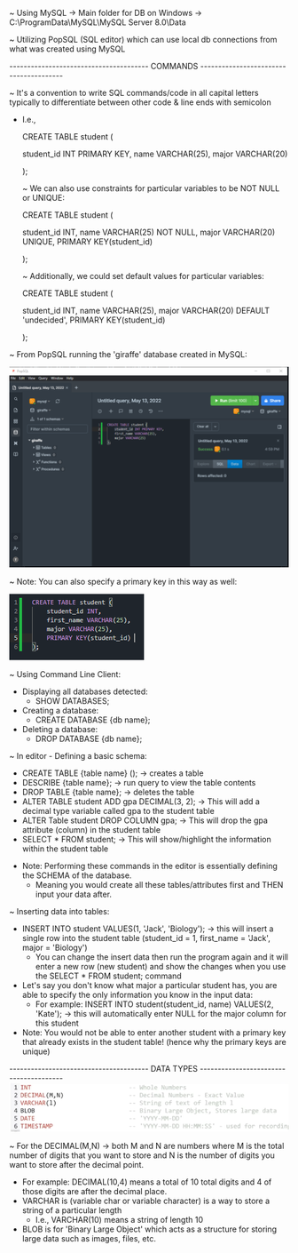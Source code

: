 ~ Using MySQL -> Main folder for DB on Windows -> C:\ProgramData\MySQL\MySQL Server 8.0\Data

~ Utilizing PopSQL (SQL editor) which can use local db connections from what was created using MySQL

--------------------------------------- COMMANDS ---------------------------------------

~ It's a convention to write SQL commands/code in all capital letters typically to differentiate between other code & line ends with semicolon
  - I.e., 
    
    CREATE TABLE student
    (
    
      student_id INT PRIMARY KEY,
      name VARCHAR(25),
      major VARCHAR(20)
      
    );
    
    ~ We can also use constraints for particular variables to be NOT NULL or UNIQUE:
    
    CREATE TABLE student
    (
    
      student_id INT,
      name VARCHAR(25) NOT NULL,
      major VARCHAR(20) UNIQUE,
      PRIMARY KEY(student_id)
      
    );
    
    ~ Additionally, we could set default values for particular variables:
    
    CREATE TABLE student
    (
    
      student_id INT,
      name VARCHAR(25),
      major VARCHAR(20) DEFAULT 'undecided',
      PRIMARY KEY(student_id)
      
    );
    
~ From PopSQL running the 'giraffe' database created in MySQL:

<img src = "Images/PopSQL-First-Table.PNG">

~ Note: You can also specify a primary key in this way as well:

<img src = "Images/Another-Way-Primary-Key.PNG">
    
~ Using Command Line Client:
  - Displaying all databases detected:
    - SHOW DATABASES;
  - Creating a database:
    - CREATE DATABASE {db name};
  - Deleting a database:
    - DROP DATABASE {db name};
  
~ In editor - Defining a basic schema:
  - CREATE TABLE {table name} (); -> creates a table 
  - DESCRIBE {table name}; -> run query to view the table contents
  - DROP TABLE {table name}; -> deletes the table
  - ALTER TABLE student ADD gpa DECIMAL(3, 2); -> This will add a decimal type variable called gpa to the student table
  - ALTER Table student DROP COLUMN gpa; -> This will drop the gpa attribute (column) in the student table
  - SELECT * FROM student; -> This will show/highlight the information within the student table
  
  * Note: Performing these commands in the editor is essentially defining the SCHEMA of the database.
    - Meaning you would create all these tables/attributes first and THEN input your data after.
    
~ Inserting data into tables:
  - INSERT INTO student VALUES(1, 'Jack', 'Biology'); -> this will insert a single row into the student table (student_id = 1, first_name = 'Jack', major = 'Biology')
    - You can change the insert data then run the program again and it will enter a new row (new student) and show the changes when you use the SELECT * FROM student; command 
  - Let's say you don't know what major a particular student has, you are able to specify the only information you know in the input data:
    - For example: INSERT INTO student(student_id, name) VALUES(2, 'Kate'); -> this will automatically enter NULL for the major column for this student
  - Note: You would not be able to enter another student with a primary key that already exists in the student table! (hence why the primary keys are unique)
  
--------------------------------------- DATA TYPES ---------------------------------------
<img src = "Images/Basic-Types.PNG">

~ For the DECIMAL(M,N) -> both M and N are numbers where M is the total number of digits that you want to store and N is the number of digits you want to store after the decimal point. 
  - For example: DECIMAL(10,4) means a total of 10 total digits and 4 of those digits are after the decimal place. 
  - VARCHAR is (variable char or variable character) is a way to store a string of a particular length
    - I.e., VARCHAR(10) means a string of length 10
  - BLOB is for 'Binary Large Object' which acts as a structure for storing large data such as images, files, etc.
